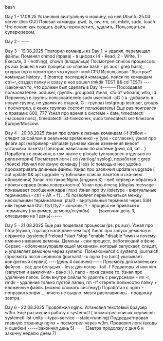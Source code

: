 bash

Day 1 - 17.08.25
Установил виртуальную машину, на ней Ubuntu 25.04 server (без GUI)
Поюзал команды: pwd, ls, mv, rm, cd, mkdir, sudo, touch
Что понял: как создать файл, переместить, удалить. Пользоваться суперюзером.

Day 2 - ----

Day 3 - 19.08.2025
Повторил команды из Day 1. + удалял, перемещал файлы.
Поменял chmod (права) -  в цифрах (4 - Read, 2 - Write, 1 - Execute, 0 - nothing),  chown (владельца)
Посмотрел список процессов: ps aux (нашел в них процесс со словом bash - ps aux | grep bash), открыл top и посмотрел что кушает мой CPU
Использовал "быстрые" команды: history , !! (повтор последней команды), поиск по командам ctrl+r, создал папку и сразу в нее вошел (mkdir TEST && cd TEST)
---(закончил то, что должен был сделать в Day 1)-------
Посоздавал пользователей: adduser, группы: groupadd
Узнал, кто я? whoami, who, id 
Перекинул в группы пользователей: sudo usermod -aG (-a -добавить в новую группу, не удаляя из старой, G - группа) testgroup testuser, groups ( посмотрел, в каких группах состоит пользователь)
Еще раз поигрался с правами: 600, 777
Узнал про время в системе - date, timedatectl (часовой пояс), timedatectl list-timezones, sudo timedatectl set-timezone Europe/Moscow.

Day 4 - 20.08.2025
Узнал про флаги к разныи командам (-f (follow - следит за файлом в реальном времению) -y (yes - согласен); узнал про флаги apt (например -simulate (узнаем какие изменения внесет установка пакета)
Повторил навигацию по системе (pwd, cd, cd .. ) Поработал с поиском, в том числе с plocate (установлен отдельно из репозитория)
Посмотрел логи ( cd /var/log/ syslog), поработал с grep (поиск)
Изучил полезную команду | less (с помощью нее удобно просматривать длинные файлы.
Узнал про различия update и upgrade ( apt update && apt upgrade -y (обновим список пакетов и скачаем обновления)
Узнал что такое Nginx (энджин Х) - веб сервер и обратный прокси сервер (пока поверхностно)
Узнал про dmesg (display message - показывает сообщения ядра linux)
Узнал про tty (teletype - виртуальные терминалы) - ctrl + Alt + f1 ... f6 позволяет переключаться между несколькими терминалами. pts/0 - виртуальный терминал через SSH или терминал GUI; tty1,tty2 - консоль; ? - процесс не привязан к терминалу (например, демоны/службы)
----(закончил день 3, опаздываю на 1 день)------

Day 5 - 21.08.2025
Еще раз пощелкал процессы (ps, ps aux). Узнал про htop (пушка, гораздо нагляднее чем top) 
Узнал про запуск демонов и сервисов (systemctl *reload *start *stop *enable *disable *имя) и почему именно название демоны. Демоны - сам процесс, работающий в фоне. Сервис - оболочка/управляющий механизм, который запускает, следит, и управляет демоном через systemd.
Познакомился с systemd, journalctl (просмотр логов сервисов (journalctl -u nginx (-u (unit) указывает конкретный сервис)
----(день 4 окончен)-----
Просмотр для маленьких файлов - cat; для больших - less; для логов - tail -f
Редакторы vi или vim (запустил и выключил - рано :) ), nano - пока самое то.
Узнал про удаление папок. Если внутри файлы то удалять с рекурсивом - rm -r, rmdir - удаление только пустой папки, rm -rf стереть польностю папку + вложенные файлы (можно сломать систему))
Поработал с nginx - поправил конфиг... ничего не вышло. мозги расплавились - продолжу завтра. 

Day 6 - 22.08.2025
Продолжил nginx. Установил текстовый браузер w3m. Еще раз изучил работу с systemctl ( посмотрел список сервисов: systemctl list-units --type=service --state=running)
Подредактировал главную страницу nginx + посмотрел через w3m. Проверил логи (входы и ошибки)
-----(закончил день 5)----- (Завтра продолжу с дня 6 и закончу неделю днем 7)




